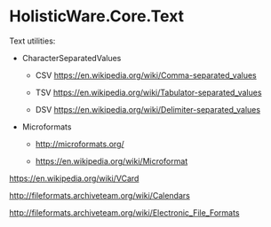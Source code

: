 # HolisticWare.Core.Text

Text utilities:

*   CharacterSeparatedValues

    *   CSV https://en.wikipedia.org/wiki/Comma-separated_values
    
    *   TSV https://en.wikipedia.org/wiki/Tabulator-separated_values
    
    *   DSV https://en.wikipedia.org/wiki/Delimiter-separated_values

*   Microformats

    *   http://microformats.org/
   
    *   https://en.wikipedia.org/wiki/Microformat
    
    
   https://en.wikipedia.org/wiki/VCard
   
   http://fileformats.archiveteam.org/wiki/Calendars
   
   http://fileformats.archiveteam.org/wiki/Electronic_File_Formats
   
   
